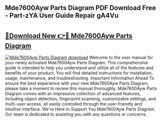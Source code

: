 ## Mde7600Ayw Parts Diagram PDF Download Free - Part-zYA User Guide Repair gA4Vu

# <h2><a href="http://dfnadr.blite.top/?on=Mde7600Ayw+Parts+Diagram">🔗Download New 👉🔴 Mde7600Ayw Parts Diagram</a></h2>

[![Mde7600Ayw Parts Diagram download](https://i.imgur.com/lujVjoI.png)](http://dfnadr.blite.top/?on=Mde7600Ayw+Parts+Diagram)
Welcome to the user manual for your newly activated Mde7600Ayw Parts Diagram. This comprehensive guide is intended to help you understand and utilize all of the features and benefits of your product. You will find detailed instructions for installation, usage, maintenance, and troubleshooting. Important Information Ahead To ensure the best experience with your new Mde7600Ayw Parts Diagram, please take a moment to review this manual thoroughly. Mde7600Ayw Parts Diagram comes with an impressive collection of advanced features, including object detection, fingerprint scanning, customizable settings, and multi-user access, all easily controlled through the user-friendly and intuitive interface. We're Here to Support You Mde7600Ayw Parts Diagram. Our team is dedicated to assisting you with any questions or concerns.
